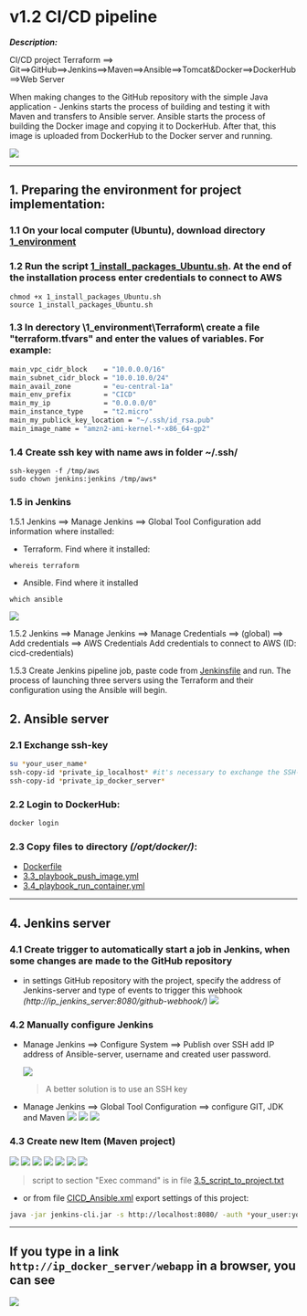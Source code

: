 # v1.2 CI/CD pipeline

**_Description:_**

CI/CD project Terraform ==> Git==>GitHub==>Jenkins==>Maven==>Ansible==>Tomcat&Docker==>DockerHub==>Web Server

When making changes to the GitHub repository with the simple Java application - Jenkins starts the process of building and testing it with Maven and transfers to Ansible server. Ansible starts the process of building the Docker image and copying it to DockerHub. After that, this image is uploaded from DockerHub to the Docker server and running.

![](images/CI-CD-terraform.jpg)

---

## 1. Preparing the environment for project implementation:

### 1.1 On your local computer (Ubuntu), download directory [1_environment](1_environment)

### 1.2 Run the script [1_install_packages_Ubuntu.sh](1_environment/1_install_packages_Ubuntu.sh). At the end of the installation process enter credentials to connect to AWS

```
chmod +x 1_install_packages_Ubuntu.sh
source 1_install_packages_Ubuntu.sh
```

### 1.3 In derectory \1_environment\Terraform\ create a file "terraform.tfvars" and enter the values of variables. For example:

```bash
main_vpc_cidr_block    = "10.0.0.0/16"
main_subnet_cidr_block = "10.0.10.0/24"
main_avail_zone        = "eu-central-1a"
main_env_prefix        = "CICD"
main_my_ip             = "0.0.0.0/0"
main_instance_type     = "t2.micro"
main_my_publick_key_location = "~/.ssh/id_rsa.pub"
main_image_name = "amzn2-ami-kernel-*-x86_64-gp2"
```

### 1.4 Create ssh key with name aws in folder ~/.ssh/

```
ssh-keygen -f /tmp/aws
sudo chown jenkins:jenkins /tmp/aws*
```

### 1.5 in Jenkins

1.5.1 Jenkins ==> Manage Jenkins ==> Global Tool Configuration add information where installed:

- Terraform. Find where it installed:

```
whereis terraform
```

- Ansible. Find where it installed

```
which ansible
```

![](images/env_jenkins_global.jpg)

1.5.2 Jenkins ==> Manage Jenkins ==> Manage Credentials ==> (global) ==> Add credentials ==> AWS Credentials Add credentials to connect to AWS (ID: cicd-credentials)

1.5.3 Create Jenkins pipeline job, paste code from [Jenkinsfile](1_environment/Jenkinsfile) and run. The process of launching three servers using the Terraform and their configuration using the Ansible will begin.

## 2. Ansible server

<!-- ### 2.1 change SSH-keys with servers:

- generate SSH-key for created user:

```bash
su *your_user_name*
ssh-keygen
``` -->

### 2.1 Exchange ssh-key

```bash
su *your_user_name*
ssh-copy-id *private_ip_localhost* #it's necessary to exchange the SSH-key with the local server on behalf of the created user
ssh-copy-id *private_ip_docker_server*
```

### 2.2 Login to DockerHub:

```bash
docker login
```

### 2.3 Copy files to directory _(/opt/docker/)_:

- [Dockerfile](3_Ansible/Dockerfile)
- [3.3_playbook_push_image.yml](3_Ansible/3.3_playbook_push_image.yml)
- [3.4_playbook_run_container.yml](3_Ansible/3.4_playbook_run_container.yml)

---

## 4. Jenkins server

### 4.1 Create trigger to automatically start a job in Jenkins, when some changes are made to the GitHub repository

- in settings GitHub repository with the project, specify the address of Jenkins-server and type of events to trigger this webhook _(http://ip_jenkins_server:8080/github-webhook/)_
  ![](images\webhook_git.jpg)

### 4.2 Manually configure Jenkins

- Manage Jenkins ==> Configure System ==> Publish over SSH add IP address of Ansible-server, username and created user password.

  ![](images/ansible_ssh.jpg)

  > A better solution is to use an SSH key

- Manage Jenkins ==> Global Tool Configuration ==> configure GIT, JDK and Maven
  ![](images/glob_conf_1.jpg)
  ![](images/glob_conf_2.jpg)
  ![](images/glob_conf_3.jpg)

### 4.3 Create new Item (Maven project)

![](images/project_1.jpg)
![](images/project_2.jpg)
![](images/project_3.jpg)
![](images/project_4.jpg)
![](images/project_5.jpg)
![](images/project_6.jpg)
![](images/project_7.jpg)

> script to section "Exec command" is in file [3.5_script_to_project.txt](3_Ansible\3.5_script_to_project.txt)

- or from file [CICD_Ansible.xml](1_Jenkins/CICD_Ansible.xml) export settings of this project:

```bash
java -jar jenkins-cli.jar -s http://localhost:8080/ -auth *your_user:your_token* -webSocket create-job Ansible_CI_CD < CICD_Ansible.xml)
```

---

## If you type in a link `http://ip_docker_server/webapp` in a browser, you can see

![](images/registration_form.jpg)
